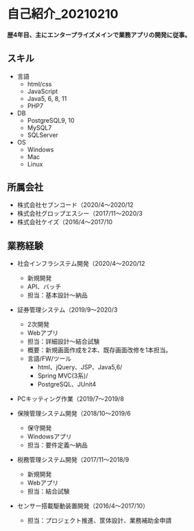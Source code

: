 # 自己紹介_20210210
#### 歴4年目、主にエンタープライズメインで業務アプリの開発に従事。

## スキル
- 言語
	- html/css
	- JavaScript
	- Java5, 6, 8, 11
	- PHP7
- DB
	- PostgreSQL9, 10
	- MySQL7
	- SQLServer
- OS
	- Windows
	- Mac
	- Linux

## 所属会社
- 株式会社セブンコード（2020/4〜2020/12
- 株式会社グロップエスシー（2017/11〜2020/3
- 株式会社ケイズ（2016/4〜2017/10

## 業務経験
- 社会インフラシステム開発（2020/4〜2020/12
	- 新規開発
	- API、バッチ
	- 担当：基本設計〜納品

- 証券管理システム（2019/9〜2020/3
	- 2次開発
	- Webアプリ
	- 担当：詳細設計〜結合試験
	- 概要：新規画面作成を2本、既存画面改修を1本担当。
	- 言語/FW/ツール
		- html、jQuery、JSP、Java5,6/
		- Spring MVC(3系)/
		- PostgreSQL、JUnit4

- PCキッティング作業（2019/7〜2019/8

- 保険管理システム開発（2018/10〜2019/6
	- 保守開発
	- Windowsアプリ
	- 担当：要件定義〜納品

- 税務管理システム開発（2017/11〜2018/9
	- 新規開発
	- Webアプリ
	- 担当：結合試験

- センサー搭載駆動装置開発（2016/4〜2017/10）
	- 担当：プロジェクト推進、筐体設計、業務補助金申請

